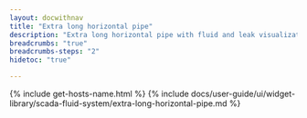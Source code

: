 ```yaml
---
layout: docwithnav
title: "Extra long horizontal pipe"
description: "Extra long horizontal pipe with fluid and leak visualizations."
breadcrumbs: "true"
breadcrumbs-steps: "2"
hidetoc: "true"

---
```

{% include get-hosts-name.html %}
{% include docs/user-guide/ui/widget-library/scada-fluid-system/extra-long-horizontal-pipe.md %}
